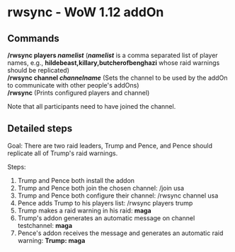 # rwsync - WoW 1.12 addOn

## Commands
**/rwsync players _namelist_** (**_namelist_** is a comma separated list of player names, e.g., **hildebeast,killary,butcherofbenghazi** whose raid warnings should be replicated)<br/>
**/rwsync channel _channelname_** (Sets the channel to be used by the addOn to communicate with other people's addOns)<br/>
**/rwsync** (Prints configured players and channel)

Note that all participants need to have joined the channel.

## Detailed steps

Goal: There are two raid leaders, Trump and Pence, and Pence should replicate all of Trump's raid warnings.

Steps:
1. Trump and Pence both install the addon
2. Trump and Pence both join the chosen channel: /join usa
3. Trump and Pence both configure their channel: /rwsync channel usa
4. Pence adds Trump to his players list: /rwsync players trump
5. Trump makes a raid warning in his raid: **maga**
6. Trump's addon generates an automatic message on channel testchannel: **maga**
7. Pence's addon receives the message and generates an automatic raid warning: **Trump: maga**
